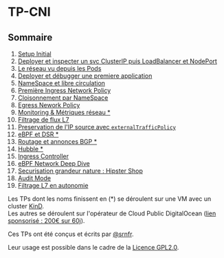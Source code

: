 # TP-CNI

## Sommaire
1. [Setup Initial](/docs/TP01.md)
2. [Deployer et inspecter un svc ClusterIP puis LoadBalancer et NodePort](/docs/TP02.md)
3. [Le réseau vu depuis les Pods](/docs/TP03.md)
4. [Deployer et débugger une premiere application](/docs/TP04.md)
5. [NameSpace et libre circulation](/docs/TP05.md)
6. [Première Ingress Network Policy](/docs/TP06.md)
7. [Cloisonnement par NameSpace](/docs/TP07.md)
8. [Egress Nework Policy](/docs/TP08.md)
9. [Monitoring & Métriques réseau *](/docs/TP09.md)
10. [Filtrage de flux L7](/docs/TP10.md)
11. [Preservation de l'IP source avec `externalTrafficPolicy`](/docs/TP11.md)
12. [eBPF et DSR *](/docs/TP12.md)
13. [Routage et annonces BGP *](/docs/TP13.md)
14. [Hubble *](/docs/TP14.md)
15. [Ingress Controller](/docs/TP15.md) 
16. [eBPF Network Deep Dive](/docs/TP16.md)
17. [Securisation grandeur nature : Hipster Shop](/docs/TP17.md)
18. [Audit Mode](/docs/TP18.md)
19. [Filtrage L7 en autonomie](/docs/TP19.md)

Les TPs dont les noms finissent en (*) se déroulent sur une VM avec un cluster [KinD](https://kind.sigs.k8s.io/).  
Les autres se déroulent sur l'opérateur de Cloud Public DigitalOcean ([lien sponsorisé : 200€ sur 60j](https://m.do.co/c/ffe6205525bf)).

Ces TPs ont été conçus et écrits par [@srnfr](https://github.com/srnfr/).

Leur usage est possible dans le cadre de la [Licence GPL2.0](./LICENSE.md).
